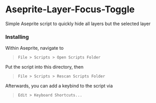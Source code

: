 # Aseprite-Layer-Focus-Toggle
Simple Aseprite script to quickly hide all layers but the selected layer

### Installing
Within Aseprite, navigate to
> ```
> File > Scripts > Open Scripts Folder
> ```
Put the script into this directory, then
> ```
> File > Scripts > Rescan Scripts Folder
> ```

Afterwards, you can add a keybind to the script via
> ```
> Edit > Keyboard Shortcuts...
> ```
